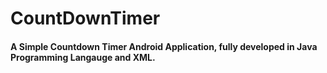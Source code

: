 # CountDownTimer

#### A Simple Countdown Timer Android Application, fully developed in Java Programming Langauge and XML.
